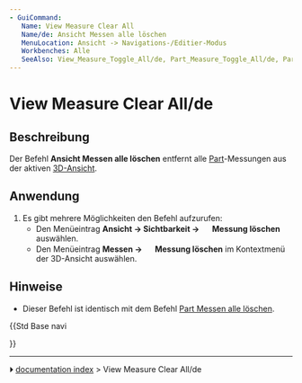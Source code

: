 ```yaml
---
- GuiCommand:
   Name: View Measure Clear All
   Name/de: Ansicht Messen alle löschen
   MenuLocation: Ansicht -> Navigations-/Editier-Modus
   Workbenches: Alle
   SeeAlso: View_Measure_Toggle_All/de, Part_Measure_Toggle_All/de, Part_Measure_Clear_All/de
---
```


# View Measure Clear All/de



## Beschreibung

Der Befehl **Ansicht Messen alle löschen** entfernt alle [Part](Part_Workbench/de.md)-Messungen aus der aktiven [3D-Ansicht](3D_view/de.md).



## Anwendung

1.  Es gibt mehrere Möglichkeiten den Befehl aufzurufen:
    -   Den Menüeintrag **Ansicht → Sichtbarkeit → <img src="images/View_Measure_Clear_All.svg" width=16px> Messung löschen** auswählen.
    -   Den Menüeintrag **Messen → <img src="images/View_Measure_Clear_All.svg" width=16px> Messung löschen** im Kontextmenü der 3D-Ansicht auswählen.



## Hinweise

-   Dieser Befehl ist identisch mit dem Befehl [Part Messen alle löschen](Part_Measure_Clear_All/de.md).





{{Std Base navi

}}



---
⏵ [documentation index](../README.md) > View Measure Clear All/de
